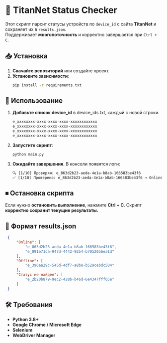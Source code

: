 # 🚗 TitanNet Status Checker

Этот скрипт парсит статусы устройств по `device_id` с сайта **TitanNet** и сохраняет их в `results.json`.  
Поддерживает **многопоточность** и корректно завершается при `Ctrl + C`.

## 📥 Установка

1. **Скачайте репозиторий** или создайте проект.
2. **Установите зависимости**:
   ```bash
   pip install -r requirements.txt

## 🚀 Использование
1. **Добавьте список device_id** в device_ids.txt, каждый с новой строки.
   ```txt
   e_xxxxxxxx-xxxx-xxxx-xxxx-xxxxxxxxxxxx
   e_xxxxxxxx-xxxx-xxxx-xxxx-xxxxxxxxxxxx
   e_xxxxxxxx-xxxx-xxxx-xxxx-xxxxxxxxxxxx
   e_xxxxxxxx-xxxx-xxxx-xxxx-xxxxxxxxxxxx
2. **Запустите скрипт**:
   ```txt
   python main.py
3. **Ожидайте завершения.** В консоли появятся логи:
   ```txt
   🔍 [1/10] Проверяю: e_863d2b23-aeda-4e1a-b8ab-166583be43f6
   ✅ [1/10] Проверено: e_863d2b23-aeda-4e1a-b8ab-166583be43f6 → Online

## ⏹ Остановка скрипта
Если нужно **остановить выполнение**, нажмите **Ctrl + C**.
Скрипт **корректно сохранит текущие результаты.**

## 📄 Формат results.json
   ```json
    {
        "Online": [
            "e_863d2b23-aeda-4e1a-b8ab-166583be43f6",
            "e_091e71ca-947d-4442-92b4-b7052056ea1d"
        ],
        "Offline": [
            "e_396aa29c-545d-4df7-a8b8-b529cebdc504"
        ],
        "Статус не найден": [
            "e_2b20b879-9ec2-428b-b46d-6e4347fff65e"
        ]
    }
   ```

## 🛠 Требования
- **Python 3.8+**
- **Google Chrome / Microsoft Edge**
- **Selenium**
- **WebDriver Manager**

